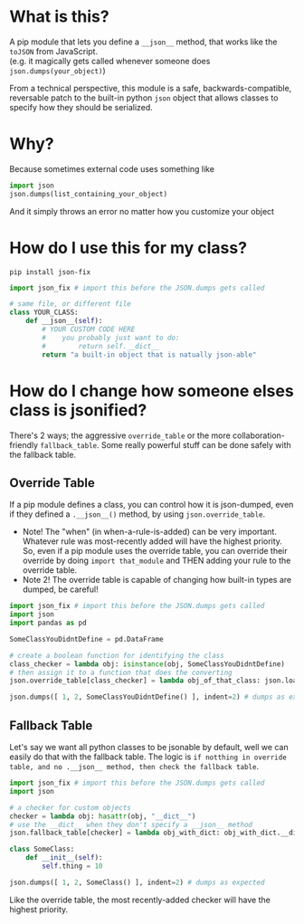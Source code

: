 # What is this?

A pip module that lets you define a `__json__` method, that works like the `toJSON` from JavaScript.<br>
(e.g. it magically gets called whenever someone does `json.dumps(your_object)`)

From a technical perspective, this module is a safe, backwards-compatible, reversable patch to the built-in python `json` object that allows classes to specify how they should be serialized.

# Why?

Because sometimes external code uses something like
```python
import json
json.dumps(list_containing_your_object)
```
And it simply throws an error no matter how you customize your object

# How do I use this for my class?

`pip install json-fix`

```python
import json_fix # import this before the JSON.dumps gets called

# same file, or different file
class YOUR_CLASS:
    def __json__(self):
        # YOUR CUSTOM CODE HERE
        #    you probably just want to do:
        #        return self.__dict__
        return "a built-in object that is natually json-able"
```

# How do I change how someone elses class is jsonified?

There's 2 ways; the aggressive `override_table` or the more collaboration-friendly `fallback_table`. Some really powerful stuff can be done safely with the fallback table.

## Override Table

If a pip module defines a class, you can control how it is json-dumped, even if they defined a `.__json__()` method, by using `json.override_table`.
- Note! The "when" (in when-a-rule-is-added) can be very important. Whatever rule was most-recently added will have the highest priority. So, even if a pip module uses the override table, you can override their override by doing `import that_module` and THEN adding your rule to the override table.
- Note 2! The override table is capable of changing how built-in types are dumped, be careful! 

```python
import json_fix # import this before the JSON.dumps gets called
import json
import pandas as pd

SomeClassYouDidntDefine = pd.DataFrame

# create a boolean function for identifying the class
class_checker = lambda obj: isinstance(obj, SomeClassYouDidntDefine)
# then assign it to a function that does the converting
json.override_table[class_checker] = lambda obj_of_that_class: json.loads(obj_of_that_class.to_json())

json.dumps([ 1, 2, SomeClassYouDidntDefine() ], indent=2) # dumps as expected
```

## Fallback Table

Let's say we want all python classes to be jsonable by default, well we can easily do that with the fallback table. The logic is `if notthing in override table, and no .__json__ method, then check the fallback table`. 

```python
import json_fix # import this before the JSON.dumps gets called
import json

# a checker for custom objects
checker = lambda obj: hasattr(obj, "__dict__")
# use the __dict__ when they don't specify a __json__ method 
json.fallback_table[checker] = lambda obj_with_dict: obj_with_dict.__dict__

class SomeClass:
    def __init__(self):
        self.thing = 10

json.dumps([ 1, 2, SomeClass() ], indent=2) # dumps as expected
```

Like the override table, the most recently-added checker will have the highest priority. 
